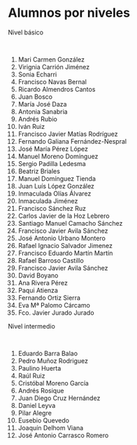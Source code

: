 # Alumnos por niveles
<p style="text-align: left;">Nivel básico</p>
<div> </div>
<ul style="text-align: center;">&nbsp;
</ul>
<ol>
  <li style="text-align: left;">Mari Carmen González</li>
  <li style="text-align: left;">Virignia Carrión Jiménez</li>
  <li style="text-align: left;">Sonia Echarri</li>
  <li style="text-align: left;">Francisco Navas Bernal</li>
  <li style="text-align: left;">Ricardo Almendros Cantos</li>
  <li style="text-align: left;">Juan Bosco</li>
  <li style="text-align: left;">María José Daza</li>
  <li style="text-align: left;">Antonia Sanabria</li>
  <li style="text-align: left;">Andrés Rubio</li>
  <li style="text-align: left;">Iván Ruiz</li>
  <li style="text-align: left;"> Francisco Javier Matías Rodríguez</li>
  <li style="text-align: left;">Fernando Galiana Fernández-Nespral</li>
  <li style="text-align: left;">José María Pérez López</li>
  <li style="text-align: left;">Manuel Moreno Domínguez</li>
  <li style="text-align: left;">Sergio Padilla Ledesma</li>
  <li style="text-align: left;">Beatriz Briales</li>
  <li style="text-align: left;">Manuel Domínguez Tienda</li>
  <li style="text-align: left;">Juan Luís López González</li>
  <li style="text-align: left;"> Inmaculada Olías Álvarez</li>
  <li style="text-align: left;">Inmaculada Jiménez</li>
  <li style="text-align: left;">Francisco Sánchez Ruz</li>
  <li style="text-align: left;">Carlos Javier de la Hoz Lebrero</li>
  <li style="text-align: left;">Santiago Manuel Camacho Sánchez</li>
  <li style="text-align: left;"> Francisco Javier Avila Sánchez</li>
  <li style="text-align: left;">José Antonio Urbano Montero</li>
  <li style="text-align: left;">Rafael Ignacio Salvador Jimenez</li>
  <li style="text-align: left;"> Francisco Eduardo Martín Martín</li>
  <li style="text-align: left;">Rafael Barroso Castillo</li>
  <li style="text-align: left;"> Francisco Javier Avila Sánchez</li>
  <li style="text-align: left;">David Boyano</li>
  <li style="text-align: left;"> Ana Rivera Pérez</li>
  <li style="text-align: left;">Paqui Atienza</li>
  <li style="text-align: left;">Fernando Ortiz Sierra</li>
  <li style="text-align: left;">Eva Mª Palomo Cárcamo</li>
  <li style="text-align: left;">Fco. Javier Jurado Jurado</li>
</ol>
<ul style="text-align: center;">
</ul>
<div style="text-align: center;"> </div>
<p style="text-align: left;">Nivel intermedio</p>
<div style="text-align: center;"> </div>
<ul>&nbsp;
</ul>
<ol>
  <li style="text-align: left;">Eduardo Barra Balao</li>
  <li style="text-align: left;">Pedro Muñoz Rodriguez</li>
  <li style="text-align: left;">Paulino Huerta</li>
  <li style="text-align: left;">Raúl Ruiz</li>
  <li style="text-align: left;">Cristóbal Moreno García</li>
  <li style="text-align: left;">Andrés Rosique</li>
  <li style="text-align: left;">Juan Diego Cruz Hernández</li>
  <li style="text-align: left;">Daniel Leyva</li>
  <li style="text-align: left;">Pilar Alegre</li>
  <li style="text-align: left;">Eusebio Quevedo</li>
  <li style="text-align: left;">Joaquín Delhom Viana</li>
  <li style="text-align: left;">José Antonio Carrasco Romero</li>
</ol>
<ul>
</ul>
